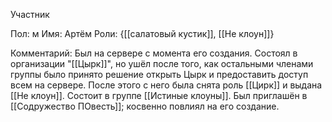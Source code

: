Участник

Пол: м
Имя: Артём
Роли: {[[салатовый кустик]], [[Не клоун]]}

Комментарий:
Был на сервере с момента его создания.
Состоял в организации "[[Цырк]]", но ушёл после того, как остальными членами группы было принято решение открыть Цырк и предоставить доступ всем на сервере. После этого с него была снята роль [[Цирк]] и выдана [[Не клоун]].
Состоит в группе [[Истиные клоуны]].
Был приглашён в [[Содружество ПОвесть]]; косвенно повлиял на его создание.